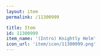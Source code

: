 ```yaml
---
layout: item
permalink: /11300999

title: Item
id: 11300999
item_name: '(Intro) Knightly Helm'
icon_url: 'item/icon/11300099.png'
---
```

